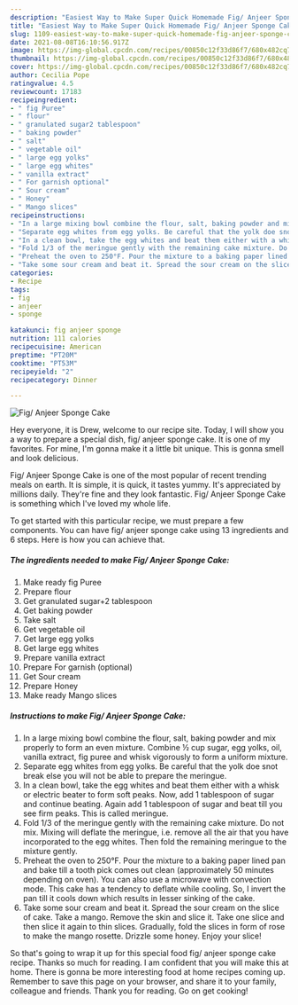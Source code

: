 ```yaml
---
description: "Easiest Way to Make Super Quick Homemade Fig/ Anjeer Sponge Cake"
title: "Easiest Way to Make Super Quick Homemade Fig/ Anjeer Sponge Cake"
slug: 1109-easiest-way-to-make-super-quick-homemade-fig-anjeer-sponge-cake
date: 2021-08-08T16:10:56.917Z
image: https://img-global.cpcdn.com/recipes/00850c12f33d86f7/680x482cq70/fig-anjeer-sponge-cake-recipe-main-photo.jpg
thumbnail: https://img-global.cpcdn.com/recipes/00850c12f33d86f7/680x482cq70/fig-anjeer-sponge-cake-recipe-main-photo.jpg
cover: https://img-global.cpcdn.com/recipes/00850c12f33d86f7/680x482cq70/fig-anjeer-sponge-cake-recipe-main-photo.jpg
author: Cecilia Pope
ratingvalue: 4.5
reviewcount: 17183
recipeingredient:
- " fig Puree"
- " flour"
- " granulated sugar2 tablespoon"
- " baking powder"
- " salt"
- " vegetable oil"
- " large egg yolks"
- " large egg whites"
- " vanilla extract"
- " For garnish optional"
- " Sour cream"
- " Honey"
- " Mango slices"
recipeinstructions:
- "In a large mixing bowl combine the flour, salt, baking powder and mix properly to form an even mixture. Combine ½ cup sugar, egg yolks, oil, vanilla extract, fig puree and whisk vigorously to form a uniform mixture."
- "Separate egg whites from egg yolks. Be careful that the yolk doe snot break else you will not be able to prepare the meringue."
- "In a clean bowl, take the egg whites and beat them either with a whisk or electric beater to form soft peaks. Now, add 1 tablespoon of sugar and continue beating. Again add 1 tablespoon of sugar and beat till you see firm peaks. This is called meringue."
- "Fold 1/3 of the meringue gently with the remaining cake mixture. Do not mix. Mixing will deflate the meringue, i.e. remove all the air that you have incorporated to the egg whites. Then fold the remaining meringue to the mixture gently."
- "Preheat the oven to 250°F. Pour the mixture to a baking paper lined pan and bake till a tooth pick comes out clean (approximately 50 minutes depending on oven). You can also use a microwave with convection mode. This cake has a tendency to deflate while cooling. So, I invert the pan till it cools down which results in lesser sinking of the cake."
- "Take some sour cream and beat it. Spread the sour cream on the slice of cake. Take a mango. Remove the skin and slice it. Take one slice and then slice it again to thin slices. Gradually, fold the slices in form of rose to make the mango rosette. Drizzle some honey. Enjoy your slice!"
categories:
- Recipe
tags:
- fig
- anjeer
- sponge

katakunci: fig anjeer sponge 
nutrition: 111 calories
recipecuisine: American
preptime: "PT20M"
cooktime: "PT53M"
recipeyield: "2"
recipecategory: Dinner

---
```



![Fig/ Anjeer Sponge Cake](https://img-global.cpcdn.com/recipes/00850c12f33d86f7/680x482cq70/fig-anjeer-sponge-cake-recipe-main-photo.jpg)

Hey everyone, it is Drew, welcome to our recipe site. Today, I will show you a way to prepare a special dish, fig/ anjeer sponge cake. It is one of my favorites. For mine, I'm gonna make it a little bit unique. This is gonna smell and look delicious.

Fig/ Anjeer Sponge Cake is one of the most popular of recent trending meals on earth. It is simple, it is quick, it tastes yummy. It's appreciated by millions daily. They're fine and they look fantastic. Fig/ Anjeer Sponge Cake is something which I've loved my whole life.




To get started with this particular recipe, we must prepare a few components. You can have fig/ anjeer sponge cake using 13 ingredients and 6 steps. Here is how you can achieve that.

<!--inarticleads1-->

##### The ingredients needed to make Fig/ Anjeer Sponge Cake:

1. Make ready  fig Puree
1. Prepare  flour
1. Get  granulated sugar+2 tablespoon
1. Get  baking powder
1. Take  salt
1. Get  vegetable oil
1. Get  large egg yolks
1. Get  large egg whites
1. Prepare  vanilla extract
1. Prepare  For garnish (optional)
1. Get  Sour cream
1. Prepare  Honey
1. Make ready  Mango slices




<!--inarticleads2-->

##### Instructions to make Fig/ Anjeer Sponge Cake:

1. In a large mixing bowl combine the flour, salt, baking powder and mix properly to form an even mixture. Combine ½ cup sugar, egg yolks, oil, vanilla extract, fig puree and whisk vigorously to form a uniform mixture.
1. Separate egg whites from egg yolks. Be careful that the yolk doe snot break else you will not be able to prepare the meringue.
1. In a clean bowl, take the egg whites and beat them either with a whisk or electric beater to form soft peaks. Now, add 1 tablespoon of sugar and continue beating. Again add 1 tablespoon of sugar and beat till you see firm peaks. This is called meringue.
1. Fold 1/3 of the meringue gently with the remaining cake mixture. Do not mix. Mixing will deflate the meringue, i.e. remove all the air that you have incorporated to the egg whites. Then fold the remaining meringue to the mixture gently.
1. Preheat the oven to 250°F. Pour the mixture to a baking paper lined pan and bake till a tooth pick comes out clean (approximately 50 minutes depending on oven). You can also use a microwave with convection mode. This cake has a tendency to deflate while cooling. So, I invert the pan till it cools down which results in lesser sinking of the cake.
1. Take some sour cream and beat it. Spread the sour cream on the slice of cake. Take a mango. Remove the skin and slice it. Take one slice and then slice it again to thin slices. Gradually, fold the slices in form of rose to make the mango rosette. Drizzle some honey. Enjoy your slice!




So that's going to wrap it up for this special food fig/ anjeer sponge cake recipe. Thanks so much for reading. I am confident that you will make this at home. There is gonna be more interesting food at home recipes coming up. Remember to save this page on your browser, and share it to your family, colleague and friends. Thank you for reading. Go on get cooking!
